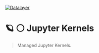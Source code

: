 [![Datalayer](https://assets.datalayer.tech/datalayer-25.svg)](https://datalayer.io)

# 🪐 ⚪ Jupyter Kernels

> Managed Jupyter Kernels.
